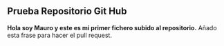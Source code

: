 
## Prueba Repositorio Git Hub
**Hola soy Mauro y este es mi primer fichero subido al repositorio.**
Añado esta frase para hacer el pull request.
